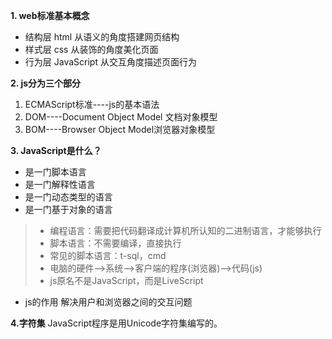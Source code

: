 **1. web标准基本概念**
+ 结构层  html    从语义的角度搭建网页结构
+ 样式层  css      从装饰的角度美化页面
+ 行为层  JavaScript   从交互角度描述页面行为

**2. js分为三个部分**
1. ECMAScript标准----js的基本语法
2. DOM----Document Object Model 文档对象模型
3. BOM----Browser Object  Model浏览器对象模型

**3. JavaScript是什么？**
- 是一门脚本语言
- 是一门解释性语言
- 是一门动态类型的语言
- 是一门基于对象的语言
> - 编程语言：需要把代码翻译成计算机所认知的二进制语言，才能够执行
> - 脚本语言：不需要编译，直接执行
> - 常见的脚本语言：t-sql，cmd
> - 电脑的硬件-->系统-->客户端的程序(浏览器)-->代码(js)
> - js原名不是JavaScript，而是LiveScript

- js的作用
解决用户和浏览器之间的交互问题


**4.字符集**
JavaScript程序是用Unicode字符集编写的。